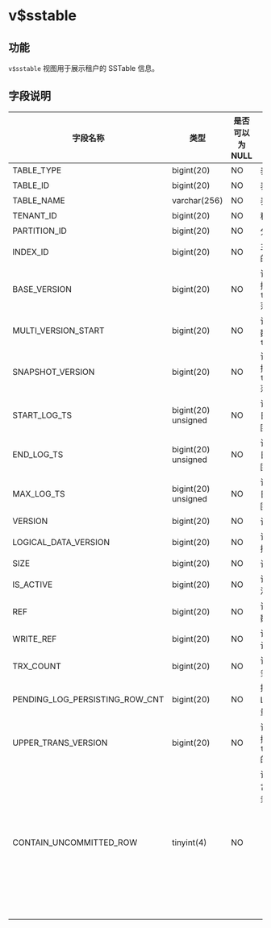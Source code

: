v$sstable 
==============================



功能 
-----------------------

`v$sstable` 视图用于展示租户的 SSTable 信息。

字段说明 
-------------------------



|              字段名称              |         类型          | 是否可以为 NULL |                                                                               描述                                                                               |
|--------------------------------|---------------------|------------|----------------------------------------------------------------------------------------------------------------------------------------------------------------|
| TABLE_TYPE                     | bigint(20)          | NO         | 表的类型                                                                                                                                                           |
| TABLE_ID                       | bigint(20)          | NO         | 表 ID                                                                                                                                                           |
| TABLE_NAME                     | varchar(256)        | NO         | 表名                                                                                                                                                             |
| TENANT_ID                      | bigint(20)          | NO         | 租户 ID                                                                                                                                                          |
| PARTITION_ID                   | bigint(20)          | NO         | 分区 ID                                                                                                                                                          |
| INDEX_ID                       | bigint(20)          | NO         | 主表或索引表的 ID                                                                                                                                                     |
| BASE_VERSION                   | bigint(20)          | NO         | 该表中存储数据的 `trans_version` 范围的最小值                                                                                                                                |
| MULTI_VERSION_START            | bigint(20)          | NO         | 该表中多版本数据的起始 `trans_version`                                                                                                                                    |
| SNAPSHOT_VERSION               | bigint(20)          | NO         | 该表中存储数据的 `trans_version` 范围的最大值                                                                                                                                |
| START_LOG_TS                   | bigint(20) unsigned | NO         | 该表中数据的日志时间戳范围的左边界                                                                                                                                              |
| END_LOG_TS                     | bigint(20) unsigned | NO         | 该表中数据的日志时间戳范围的右边界                                                                                                                                              |
| MAX_LOG_TS                     | bigint(20) unsigned | NO         | 该表中数据的日志时间戳范围的最大值                                                                                                                                              |
| VERSION                        | bigint(20)          | NO         | 该表的版本                                                                                                                                                          |
| LOGICAL_DATA_VERSION           | bigint(20)          | NO         | 该表的逻辑数据版本                                                                                                                                                      |
| SIZE                           | bigint(20)          | NO         | 该表的大小                                                                                                                                                          |
| IS_ACTIVE                      | bigint(20)          | NO         | 该表是否处于活跃状态                                                                                                                                                     |
| REF                            | bigint(20)          | NO         | 该表引用的计数                                                                                                                                                        |
| WRITE_REF                      | bigint(20)          | NO         | 该表写引用的计数                                                                                                                                                       |
| TRX_COUNT                      | bigint(20)          | NO         | 该表上活跃事务的数量                                                                                                                                                     |
| PENDING_LOG_PERSISTING_ROW_CNT | bigint(20)          | NO         | 持久化 Redo Log 的回收数量                                                                                                                                             |
| UPPER_TRANS_VERSION            | bigint(20)          | NO         | 该表中存储数据的 `trans_version` 的上限                                                                                                                                   |
| CONTAIN_UNCOMMITTED_ROW        | tinyint(4)          | NO         | 该表中是否包含未提交的事务行： <ul><li>0：表示该表中不包含未提交的事务行</li><li>1：表示该表中包含未提交的事务行</li></ul>     |


